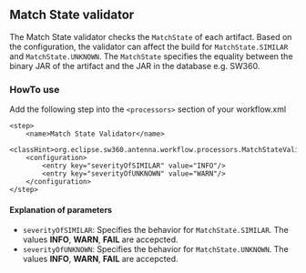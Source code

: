 ## Match State validator
The Match State validator checks the `MatchState` of each artifact. Based on the configuration, 
the validator can affect the build for `MatchState.SIMILAR` and `MatchState.UNKNOWN`. The `MatchState`
specifies the equality between the binary JAR of the artifact and the JAR in the database e.g. SW360.

### HowTo use
Add the following step into the `<processors>` section of your workflow.xml

```
<step>
    <name>Match State Validator</name>
    <classHint>org.eclipse.sw360.antenna.workflow.processors.MatchStateValidator</classHint>
    <configuration>
        <entry key="severityOfSIMILAR" value="INFO"/>
        <entry key="severityOfUNKNOWN" value="WARN"/>
    </configuration>
</step>
```

#### Explanation of parameters
* `severityOfSIMILAR`: Specifies the behavior for `MatchState.SIMILAR`. The values **INFO**, **WARN**, **FAIL** are accepcted.
* `severityOfUNKNOWN`: Specifies the behavior for `MatchState.UNKNOWN`. The values **INFO**, **WARN**, **FAIL** are accepcted.